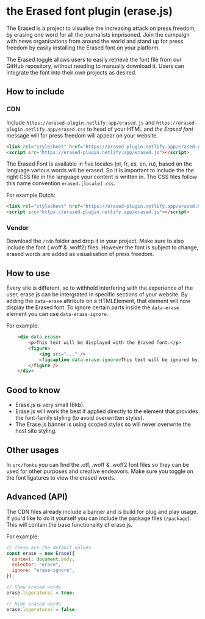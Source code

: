 # the Erased font plugin (erase.js)

The Erased is a project to visualise the increasing attack on press freedom, by erasing one word for all the journalists imprisoned.
Join the campaign with news organisations from around the world and stand up for press freedom by easily installing the Erased font on your platform.

The Erased toggle allows users to easily retrieve the font file from our GitHub repository, without needing to manually download it. Users can integrate the font into their own projects as desired.

## How to include

### CDN

Include `https://erased-plugin.netlify.app/erased.js` and `https://erased-plugin.netlify.app/erased.css` to head of your HTML and _the Erased font_ message will for press freedom will appear on your website.

```html
<link rel="stylesheet" href="https://erased-plugin.netlify.app/erased.css" />`
<script src="https://erased-plugin.netlify.app/erased.js"></script>
```

The Erased Font is available in five locales (nl, fr, es, en, ru), based on the language various words will be erased. So it is important to include the the right CSS file in the language your content is written in. The CSS files follow this name convention `erased.[locale].css`.

For example Dutch:

```html
<link rel="stylesheet" href="https://erased-plugin.netlify.app/erased.nl.css" />`
<script src="https://erased-plugin.netlify.app/erased.js"></script>
```

### Vendor

Download the `/cdn` folder and drop it in your project. Make sure to also include the font (.woff & .woff2) files. However the font is subject to change, erased words are added as visualisation of press freedom.

## How to use

Every site is different, so to withhold interfering with the experience of the user, erase.js can be intergrated in specific sections of your website. By adding the `data-erase` attribute on a HTMLElement, that element will now display the Erased font. To ignore certain parts inside the `data-erase` element you can use `data-erase-ignore`.

For example:

```html
    <div data-erase>
        <p>This text will be displayed with the Erased font.</p>
        <figure>
            <img src="..." />
            <figcaption data-erase-ignore>This text will be ignored by the Erased font.</figcaption>
        </figure />
    </div>
```

## Good to know

- Erase.js is very small (6kb).
- Erase.js will work the best if applied directly to the element that provides the font-family styling (to avoid overwritten styles).
- The Erase.js banner is using scoped styles so will never overwrite the host site styling.

## Other usages

In `src/fonts` you can find the .otf, .woff & .woff2 font files so they can be used for other purposes and creative endeavors. Make sure you toggle on the font ligatures to view the erased words.

## Advanced (API)

The CDN files already include a banner and is build for plug and play usage. If you'd like to do it yourself you can include the package files (`/package`). This will contain the base functionality of erase.js.

For example:

```js
// These are the default values
const erase = new Erase({
  context: document.body,
  selector: "erase",
  ignore: "erase-ignore",
});

// Show erased words
erase.ligeratures = true;

// Hide erased words
erase.ligeratures = false;
```
